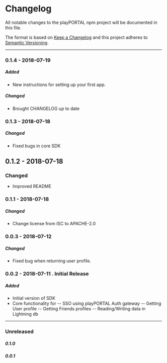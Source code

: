 # Changelog
All notable changes to the playPORTAL npm project will be documented in this file.

The format is based on [Keep a Changelog](http://keepachangelog.com/en/1.0.0/)
and this project adheres to [Semantic Versioning](http://semver.org/spec/v2.0.0.html).

----

### 0.1.4 - 2018-07-19
##### Added
- New instructions for setting up your first app.
 
##### Changed
- Brought CHANGELOG up to date


### 0.1.3 - 2018-07-18
##### Changed
- Fixed bugs in core SDK


## 0.1.2 - 2018-07-18
### Changed
- Improved README


### 0.1.1 - 2018-07-18
##### Changed
- Change license from ISC to APACHE-2.0


### 0.0.3 - 2018-07-12
##### Changed
- Fixed bug when returning user profile.


### 0.0.2 - 2018-07-11 . Initial Release
##### Added
- Initial version of SDK
- Core functionality for
-- SSO using playPORTAL Auth gateway
-- Getting User profile
-- Getting Friends profiles
-- Reading/Writing data in Lightning db

----

### Unreleased
##### 0.1.0
##### 0.0.1


